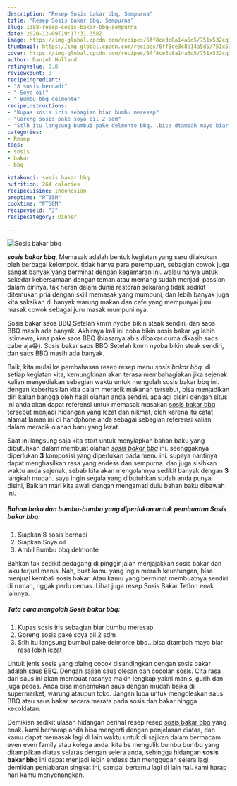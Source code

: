 ```yaml
---
description: "Resep Sosis bakar bbq, Sempurna"
title: "Resep Sosis bakar bbq, Sempurna"
slug: 1388-resep-sosis-bakar-bbq-sempurna
date: 2020-12-09T19:17:31.358Z
image: https://img-global.cpcdn.com/recipes/6ff8ce3c8a14a5d5/751x532cq70/sosis-bakar-bbq-foto-resep-utama.jpg
thumbnail: https://img-global.cpcdn.com/recipes/6ff8ce3c8a14a5d5/751x532cq70/sosis-bakar-bbq-foto-resep-utama.jpg
cover: https://img-global.cpcdn.com/recipes/6ff8ce3c8a14a5d5/751x532cq70/sosis-bakar-bbq-foto-resep-utama.jpg
author: Daniel Holland
ratingvalue: 3.8
reviewcount: 8
recipeingredient:
- "8 sosis bernadi"
- " Soya oil"
- " Bumbu bbq delmonte"
recipeinstructions:
- "Kupas sosis iris sebagian biar bumbu meresap"
- "Goreng sosis pake soya oil 2 sdm"
- "Stlh itu langsung bumbui pake delmonte bbq...bisa dtambah mayo biar rasa lebih lezat"
categories:
- Resep
tags:
- sosis
- bakar
- bbq

katakunci: sosis bakar bbq 
nutrition: 264 calories
recipecuisine: Indonesian
preptime: "PT35M"
cooktime: "PT60M"
recipeyield: "3"
recipecategory: Dinner

---
```



![Sosis bakar bbq](https://img-global.cpcdn.com/recipes/6ff8ce3c8a14a5d5/751x532cq70/sosis-bakar-bbq-foto-resep-utama.jpg)

<b><i>sosis bakar bbq</i></b>, Memasak adalah bentuk kegiatan yang seru dilakukan oleh berbagai kelompok. tidak hanya para perempuan, sebagian cowok juga sangat banyak yang berminat dengan kegemaran ini. walau hanya untuk sekedar kebersamaan dengan teman atau memang sudah menjadi passion dalam dirinya. tak heran dalam dunia restoran sekarang tidak sedikit ditemukan pria dengan skill memasak yang mumpuni, dan lebih banyak juga kita saksikan di banyak warung makan dan cafe yang mempunyai juru masak cowok sebagai juru masak mumpuni nya.

Sosis bakar saos BBQ Setelah kmrn nyoba bikin steak sendiri, dan saos BBQ masih ada banyak. Akhirnya kali ini coba bikin sosis bakar yg lebih istimewa, krna pake saos BBQ (biasanya abis dibakar cuma dikasih saos cabe aja😁). Sosis bakar saos BBQ Setelah kmrn nyoba bikin steak sendiri, dan saos BBQ masih ada banyak.

Baik, kita mulai ke pembahasan resep resep menu <i>sosis bakar bbq</i>. di setiap kegiatan kita, kemungkinan akan terasa membahagiakan jika sejenak kalian menyediakan sebagian waktu untuk mengolah sosis bakar bbq ini. dengan keberhasilan kita dalam meracik makanan tersebut, bisa menjadikan diri kalian bangga oleh hasil olahan anda sendiri. apalagi disini dengan situs ini anda akan dapat referensi untuk memasak masakan <u>sosis bakar bbq</u> tersebut menjadi hidangan yang lezat dan nikmat, oleh karena itu catat alamat laman ini di handphone anda sebagai sebagian referensi kalian dalam meracik olahan baru yang lezat.


Saat ini langsung saja kita start untuk menyiapkan bahan baku yang dibutuhkan dalam membuat olahan <u><i>sosis bakar bbq</i></u> ini. seenggaknya diperlukan <b>3</b> komposisi yang diperlukan pada menu ini. supaya nantinya dapat menghasilkan rasa yang endess dan sempurna. dan juga sisihkan waktu anda sejenak, sebab kita akan mengolahnya sedikit banyak dengan <b>3</b> langkah mudah. saya ingin segala yang dibutuhkan sudah anda punyai disini, Baiklah mari kita awali dengan mengamati dulu bahan baku dibawah ini.

<!--inarticleads1-->

##### Bahan baku dan bumbu-bumbu yang diperlukan untuk pembuatan Sosis bakar bbq:

1. Siapkan 8 sosis bernadi
1. Siapkan  Soya oil
1. Ambil  Bumbu bbq delmonte


Bahkan tak sedikit pedagang di pinggir jalan menjajakkan sosis bakar dan laku terjual manis. Nah, buat kamu yang ingin meraih keuntungan, bisa menjual kembali sosis bakar. Atau kamu yang berminat membuatnya sendiri di rumah, nggak perlu cemas. Lihat juga resep Sosis Bakar Teflon enak lainnya. 

<!--inarticleads2-->

##### Tata cara mengolah Sosis bakar bbq:

1. Kupas sosis iris sebagian biar bumbu meresap
1. Goreng sosis pake soya oil 2 sdm
1. Stlh itu langsung bumbui pake delmonte bbq...bisa dtambah mayo biar rasa lebih lezat


Untuk jenis sosis yang plaing cocok disandingkan dengan sosis bakar adalah saus BBQ. Dengan sajian saus olesan dan cocolan sosis. Cita rasa dari saus ini akan membuat rasanya makin lengkap yakni manis, gurih dan juga pedas. Anda bisa menemukan saus dengan mudah baika di supermarket, warung ataupun toko. Jangan lupa untuk mengoleskan saus BBQ atau saus bakar secara merata pada sosis dan bakar hingga kecoklatan. 

Demikian sedikit ulasan hidangan perihal resep resep <u>sosis bakar bbq</u> yang enak. kami berharap anda bisa mengerti dengan penjelasan diatas, dan kamu dapat memasak lagi di lain waktu untuk di sajikan dalam bermacam even even family atau kolega anda. kita bs mengulik bumbu bumbu yang ditampilkan diatas selaras dengan selera anda, sehingga hidangan <b>sosis bakar bbq</b> ini dapat menjadi lebih endess dan menggugah selera lagi. demikian penjabaran singkat ini, sampai bertemu lagi di lain hal. kami harap hari kamu menyenangkan.

